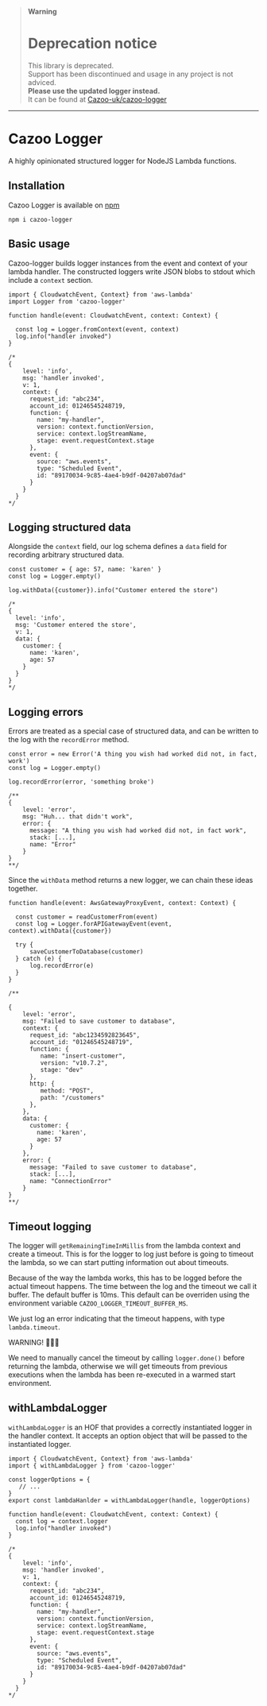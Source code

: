 > **Warning**
> # Deprecation notice 
> This library is deprecated. \
> Support has been discontinued and usage in any project is not adviced. \
> **Please use the updated logger instead.** \
> It can be found at [Cazoo-uk/cazoo-logger](https://github.com/Cazoo-uk/cazoo-logger)
---
# Cazoo Logger

A highly opinionated structured logger for NodeJS Lambda functions.

## Installation

Cazoo Logger is available on [npm](https://www.npmjs.com/package/cazoo-logger)

```
npm i cazoo-logger
```

## Basic usage

Cazoo-logger builds logger instances from the event and context of your lambda handler. The constructed loggers write JSON blobs to stdout which include a `context` section.

```
import { CloudwatchEvent, Context} from 'aws-lambda'
import Logger from 'cazoo-logger'

function handle(event: CloudwatchEvent, context: Context) {

  const log = Logger.fromContext(event, context)
  log.info("handler invoked")
}

/* 
{
    level: 'info',
    msg: 'handler invoked',
    v: 1,
    context: {
      request_id: "abc234",
      account_id: 01246545248719,
      function: {
        name: "my-handler",
        version: context.functionVersion,
        service: context.logStreamName,
        stage: event.requestContext.stage
      },
      event: {
        source: "aws.events",
        type: "Scheduled Event",
        id: "89170034-9c85-4ae4-b9df-04207ab07dad"
      }
    }
  }
*/
```

## Logging structured data

Alongside the `context` field, our log schema defines a `data` field for recording arbitrary structured data.

```
const customer = { age: 57, name: 'karen' }
const log = Logger.empty()

log.withData({customer}).info("Customer entered the store")

/*
{
  level: 'info',
  msg: 'Customer entered the store',
  v: 1,
  data: {
    customer: {
      name: 'karen',
      age: 57
    }
  }
}
*/
```

## Logging errors

Errors are treated as a special case of structured data, and can be written to the log with the `recordError` method.

```
const error = new Error('A thing you wish had worked did not, in fact, work')
const log = Logger.empty()

log.recordError(error, 'something broke')

/**
{
    level: 'error',
    msg: "Huh... that didn't work",
    error: {
      message: "A thing you wish had worked did not, in fact work",
      stack: [...],
      name: "Error"
    }
}
**/
```

Since the `withData` method returns a new logger, we can chain these ideas together.

```
function handle(event: AwsGatewayProxyEvent, context: Context) {
  
  const customer = readCustomerFrom(event)
  const log = Logger.forAPIGatewayEvent(event, context).withData({customer})
  
  try {
      saveCustomerToDatabase(customer)
  } catch (e) {
      log.recordError(e)
  }
}

/**

{
    level: 'error',
    msg: "Failed to save customer to database",
    context: {
      request_id: "abc1234592823645",
      account_id: "01246545248719",
      function: {
         name: "insert-customer",
         version: "v10.7.2",
         stage: "dev"
      },
      http: {
         method: "POST",
         path: "/customers" 
      },
    },
    data: {
      customer: {
        name: 'karen',
        age: 57
      }
    },
    error: {
      message: "Failed to save customer to database",
      stack: [...],
      name: "ConnectionError"
    }
}
**/

```

## Timeout logging

The logger will `getRemainingTimeInMillis` from the lambda context and create a timeout.
This is for the logger to log just before is going to timeout the lambda, so we can start putting information out about timeouts.

Because of the way the lambda works, this has to be logged before the actual timeout happens. The time between the log and the timeout we call it buffer. The default buffer is 10ms. This default can be overriden using the environment variable `CAZOO_LOGGER_TIMEOUT_BUFFER_MS`.

We just log an error indicating that the timeout happens, with type `lambda.timeout`.

WARNING! 🚨🚨🚨

We need to manually cancel the timeout by calling `logger.done()` before returning the lambda, otherwise we will get timeouts from previous executions when the lambda has been re-executed in a warmed start environment.

## withLambdaLogger
`withLambdaLogger` is an HOF that provides a correctly instantiated logger in the handler context.
It accepts an option object that will be passed to the instantiated logger.

```
import { CloudwatchEvent, Context} from 'aws-lambda'
import { withLambdaLogger } from 'cazoo-logger'

const loggerOptions = {
   // ...
}
export const lambdaHanlder = withLambdaLogger(handle, loggerOptions)

function handle(event: CloudwatchEvent, context: Context) {
  const log = context.logger
  log.info("handler invoked")
}

/* 
{
    level: 'info',
    msg: 'handler invoked',
    v: 1,
    context: {
      request_id: "abc234",
      account_id: 01246545248719,
      function: {
        name: "my-handler",
        version: context.functionVersion,
        service: context.logStreamName,
        stage: event.requestContext.stage
      },
      event: {
        source: "aws.events",
        type: "Scheduled Event",
        id: "89170034-9c85-4ae4-b9df-04207ab07dad"
      }
    }
  }
*/
```


